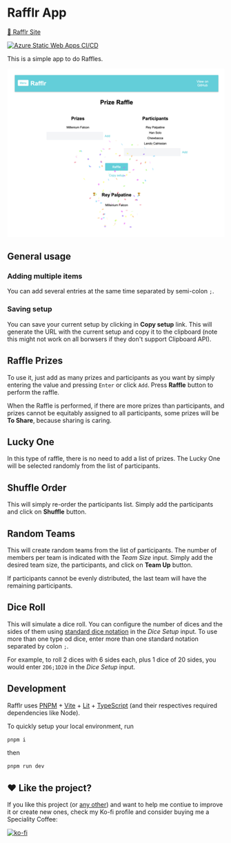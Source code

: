 
# Rafflr App

[🔗 Rafflr Site](https://rafflr.codesharegrow.net/)

[![Azure Static Web Apps CI/CD](https://github.com/hectortosa/rafflr/actions/workflows/build-and-deploy-azure-static-webapp.yml/badge.svg)](https://github.com/hectortosa/rafflr/actions/workflows/build-and-deploy-azure-static-webapp.yml)

This is a simple app to do Raffles.

![Screenshot of the app](screenshot.png)

## General usage

### Adding multiple items

You can add several entries at the same time separated by semi-colon `;`.

### Saving setup

You can save your current setup by clicking in **Copy setup** link. This will generate the URL with the current setup and copy it to the clipboard (note this might not work on all borwsers if they don't support Clipboard API).

## Raffle Prizes

To use it, just add as many prizes and participants as you want by simply entering the value and pressing `Enter` or click `Add`. Press **Raffle** button to perform the raffle.

When the Raffle is performed, if there are more prizes than participants, and prizes cannot be equitably assigned to all participants, some prizes will be **To Share**, because sharing is caring.

## Lucky One

In this type of raffle, there is no need to add a list of prizes. The Lucky One will be selected randomly from the list of participants.

## Shuffle Order

This will simply re-order the participants list. Simply add the participants and click on **Shuffle** button.

## Random Teams

This will create random teams from the list of participants. The number of members per team is indicated with the _Team Size_ input. Simply add the desired team size, the participants, and click on **Team Up** button.

If participants cannot be evenly distributed, the last team will have the remaining participants.

## Dice Roll

This will simulate a dice roll. You can configure the number of dices and the sides of them using [standard dice notation](https://en.wikipedia.org/wiki/Dice_notation) in the _Dice Setup_ input. To use more than one type od dice, enter more than one standard notation separated by colon `;`.

For example, to roll 2 dices with 6 sides each, plus 1 dice of 20 sides, you would enter `2D6;1D20` in the _Dice Setup_ input.

## Development

Rafflr uses [PNPM](https://pnpm.io/) + [Vite](https://vitejs.dev/) + [Lit](https://lit.dev/) + [TypeScript](https://www.typescriptlang.org/) (and their respectives required dependencies like Node).

To quickly setup your local environment, run

```bash
pnpm i
```

then

```bash
pnpm run dev
```

## :heart: Like the project?

If you like this project (or [any other](https://github.com/hectortosa)) and want to help me contiue to improve it or create new ones, check my Ko-fi profile and consider buying me a Speciality Coffee:

[![ko-fi](https://ko-fi.com/img/githubbutton_sm.svg)](https://ko-fi.com/H2H3P6FO7)